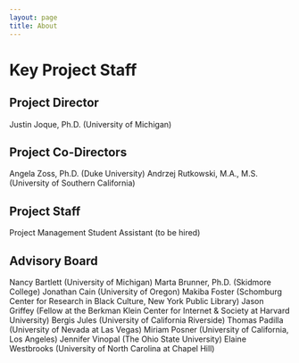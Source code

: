```yaml
---
layout: page
title: About
---
```


# Key Project Staff

## Project Director
Justin Joque, Ph.D. (University of Michigan)

## Project Co-Directors
Angela Zoss, Ph.D. (Duke University)
Andrzej Rutkowski, M.A., M.S. (University of Southern California)

## Project Staff
Project Management Student Assistant (to be hired)

## Advisory Board
Nancy Bartlett (University of Michigan)
Marta Brunner, Ph.D. (Skidmore College)
Jonathan Cain (University of Oregon)
Makiba Foster (Schomburg Center for Research in Black Culture, New York Public Library)
Jason Griffey (Fellow at the Berkman Klein Center for Internet & Society at Harvard University)
Bergis Jules (University of California Riverside)
Thomas Padilla (University of Nevada at Las Vegas)
Miriam Posner (University of California, Los Angeles)
Jennifer Vinopal (The Ohio State University)
Elaine Westbrooks (University of North Carolina at Chapel Hill)
